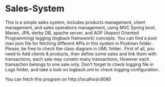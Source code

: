 # Sales-System
This is a simple sales system, includes products management, client management, and sales operations management, using MVC Spring boot, Maven, JPA, derby DB, apache server,
and AOP (Aspect Oriented Programming) logging (logback framework) concepts.
You can find a post man json file for fetching different APIs in this system in Postman folder.. 
Please, be free to check the class diagram in UML folder..
First of all, you need to Add clients & products, then define some sales and link them with transactions, each sale may conatin many transactions,
However each transaction belongs to one sale only.
Don't forget to check logging file in Logs folder, and take a look on logback.xml to check logging configuration..

You can fetch this program on http://localhost:8080

